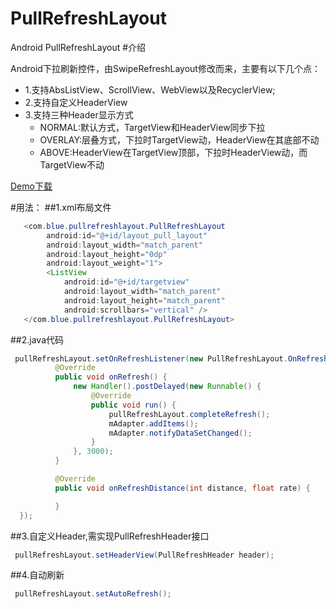 # PullRefreshLayout
Android PullRefreshLayout 
#介绍

Android下拉刷新控件，由SwipeRefreshLayout修改而来，主要有以下几个点：<br/>

* 1.支持AbsListView、ScrollView、WebView以及RecyclerView;<br/>
* 2.支持自定义HeaderView<br/>
* 3.支持三种Header显示方式<br/>
	* NORMAL:默认方式，TargetView和HeaderView同步下拉<br/>
	* OVERLAY:层叠方式，下拉时TargetView动，HeaderView在其底部不动<br/>
	* ABOVE:HeaderView在TargetView顶部，下拉时HeaderView动，而TargetView不动<br/>

[Demo下载](https://github.com/chengli3209/PullRefreshLayout/edit/master/app-debug.apk "悬停显示")

#用法：
##1.xml布局文件
```Java
   <com.blue.pullrefreshlayout.PullRefreshLayout
        android:id="@+id/layout_pull_layout"
        android:layout_width="match_parent"
        android:layout_height="0dp"
        android:layout_weight="1">
        <ListView
            android:id="@+id/targetview"
            android:layout_width="match_parent"
            android:layout_height="match_parent"
            android:scrollbars="vertical" />
   </com.blue.pullrefreshlayout.PullRefreshLayout>
```
##2.java代码
  ```Java
   pullRefreshLayout.setOnRefreshListener(new PullRefreshLayout.OnRefreshListener() {
            @Override
            public void onRefresh() {
                new Handler().postDelayed(new Runnable() {
                    @Override
                    public void run() {
                        pullRefreshLayout.completeRefresh();
                        mAdapter.addItems();
                        mAdapter.notifyDataSetChanged();
                    }
                }, 3000);
            }

            @Override
            public void onRefreshDistance(int distance, float rate) {

            }
    });
  ```  
##3.自定义Header,需实现PullRefreshHeader接口
  ```Java
   pullRefreshLayout.setHeaderView(PullRefreshHeader header);
  ```
##4.自动刷新
  ```Java
   pullRefreshLayout.setAutoRefresh();
  ```
